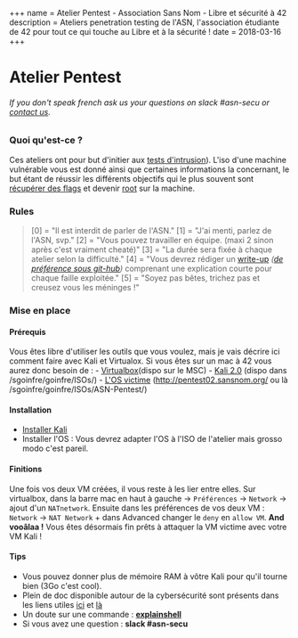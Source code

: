 +++
name = Atelier Pentest - Association Sans Nom - Libre et sécurité à 42
description = Ateliers penetration testing de l'ASN, l'association étudiante de 42 pour tout ce qui touche au Libre et à la sécurité !
date = 2018-03-16
+++

# Atelier Pentest
###### If you don't speak french ask us your questions on slack #asn-secu or [contact us](https://sansnom.org/contact/).

### Quoi qu'est-ce ?
Ces ateliers ont pour but d'initier aux [tests d'intrusion](https://fr.wikipedia.org/wiki/Test_d%27intrusion)). L'iso d'une machine vulnérable vous est donné ainsi que certaines informations la concernant, le but étant de réussir les différents objectifs qui le plus souvent sont [récupérer des flags](https://fr.wikipedia.org/wiki/Capture_du_drapeau) et devenir [root](https://fr.wikipedia.org/wiki/Utilisateur_root) sur la machine.

### Rules
>[0] = "Il est interdit de parler de l'ASN."
>[1] = "J'ai menti, parlez de l'ASN, svp."
>[2] = "Vous pouvez travailler en équipe. (maxi 2 sinon après c'est vraiment cheaté)"
>[3] = "La durée sera fixée à chaque atelier selon la difficulté."
>[4] = "Vous devrez rédiger un [write-up](https://www.kanjian.fr/micro-writeup-ctf-0ctf-2017-quals.html#.WqvX4FPwZBw) *([de préférence sous git-hub](https://gist.github.com/PurpleBooth/109311bb0361f32d87a2))* comprenant une explication courte pour chaque faille exploitée."
>[5] = "Soyez pas bêtes, trichez pas et creusez vous les méninges !"

### Mise en place
#### Prérequis
Vous êtes libre d'utiliser les outils que vous voulez, mais je vais décrire ici comment faire avec Kali et Virtualox.
Si vous êtes sur un mac à 42 vous aurez donc besoin de :
    - [Virtualbox](https://www.virtualbox.org/)(dispo sur le MSC)
    - [Kali 2.0](https://www.kali.org/downloads/) (dispo dans /sgoinfre/goinfre/ISOs/)
    - [L'OS victime](https://fr.wikipedia.org/wiki/Vuln%C3%A9rabilit%C3%A9_(informatique)) (http://pentest02.sansnom.org/ ou là /sgoinfre/goinfre/ISOs/ASN-Pentest/)

#### Installation
- [Installer Kali](http://bidouiller.fr/2015/05/11/tuto-installer-kali-linux-dans-virtualbox-tres-facilement/)
- Installer l'OS : Vous devrez adapter l'OS à l'ISO de l'atelier mais grosso modo c'est pareil.

#### Finitions
Une fois vos deux VM créées, il vous reste à les lier entre elles.
Sur virtualbox, dans la barre mac en haut à gauche -> `Préférences` -> `Network` -> ajout d'un `NATnetwork`.
Ensuite dans les préférences de vos deux VM : `Network` -> `NAT Network` + dans Advanced changer le `deny` en `allow VM`.
**And vooâlaa !** Vous êtes désormais fin prêts à attaquer la VM victime avec votre VM Kali !

#### Tips
* Vous pouvez donner plus de mémoire RAM à vôtre Kali pour qu'il tourne bien (3Go c'est cool).
* Plein de doc disponible autour de la cybersécurité sont présents dans les liens utiles [ici](https://docs.google.com/spreadsheets/d/1TD8KTRXvXwy1yU6s7Nz_JuNh7b7fa7pINZuHOVjtAAg/edit#gid=937533738) et [là](https://docs.google.com/document/d/1mxhnnu3VHE-PxQAhm7U4TjBy2Vo6eceWfSQtp1irarA/edit)
* Un doute sur une commande : **[explainshell](https://explainshell.com/)**
* Si vous avez une question : **slack #asn-secu**
